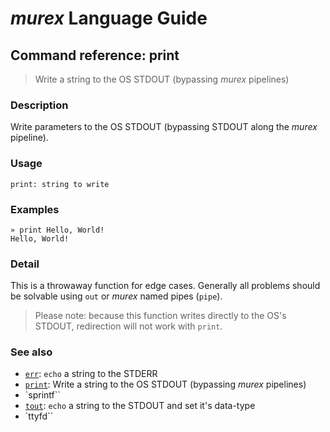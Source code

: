 # _murex_ Language Guide

## Command reference: print

> Write a string to the OS STDOUT (bypassing _murex_ pipelines)

### Description

Write parameters to the OS STDOUT (bypassing STDOUT along the _murex_ pipeline).

### Usage

    print: string to write

### Examples

    » print Hello, World!
    Hello, World!

### Detail

This is a throwaway function for edge cases. Generally all problems should be
solvable using `out` or _murex_ named pipes (`pipe`).

> Please note: because this function writes directly to the OS's STDOUT,
  redirection will not work with `print`.

### See also

* [`err`](err.md): `echo` a string to the STDERR
* [`print`](print.md): Write a string to the OS STDOUT (bypassing _murex_ pipelines)
* `sprintf``
* [`tout`](tout.md): `echo` a string to the STDOUT and set it's data-type
* `ttyfd``
